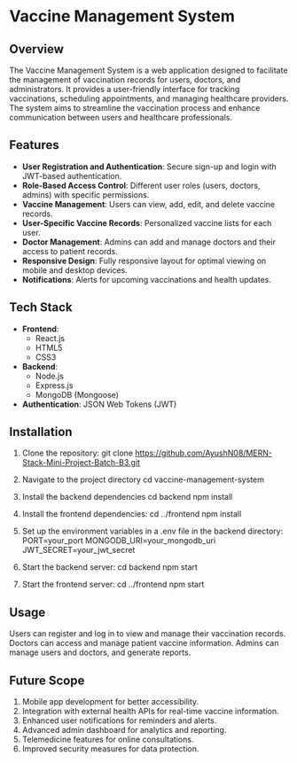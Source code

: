 # Vaccine Management System

## Overview
The Vaccine Management System is a web application designed to facilitate the management of vaccination records for users, doctors, and administrators. It provides a user-friendly interface for tracking vaccinations, scheduling appointments, and managing healthcare providers. The system aims to streamline the vaccination process and enhance communication between users and healthcare professionals.

## Features
- **User Registration and Authentication**: Secure sign-up and login with JWT-based authentication.
- **Role-Based Access Control**: Different user roles (users, doctors, admins) with specific permissions.
- **Vaccine Management**: Users can view, add, edit, and delete vaccine records.
- **User-Specific Vaccine Records**: Personalized vaccine lists for each user.
- **Doctor Management**: Admins can add and manage doctors and their access to patient records.
- **Responsive Design**: Fully responsive layout for optimal viewing on mobile and desktop devices.
- **Notifications**: Alerts for upcoming vaccinations and health updates.

## Tech Stack
- **Frontend**: 
  - React.js
  - HTML5
  - CSS3
- **Backend**: 
  - Node.js
  - Express.js
  - MongoDB (Mongoose)
- **Authentication**: JSON Web Tokens (JWT)

## Installation

1. Clone the repository:
   git clone https://github.com/AyushN08/MERN-Stack-Mini-Project-Batch-B3.git

2. Navigate to the project directory
  cd vaccine-management-system

3. Install the backend dependencies
  cd backend
  npm install

4. Install the frontend dependencies:
  cd ../frontend
  npm install

5. Set up the environment variables in a .env file in the backend directory:
  PORT=your_port
  MONGODB_URI=your_mongodb_uri
  JWT_SECRET=your_jwt_secret

6. Start the backend server:
   cd backend
   npm start

7. Start the frontend server:
   cd ../frontend
   npm start


## Usage
Users can register and log in to view and manage their vaccination records.
Doctors can access and manage patient vaccine information.
Admins can manage users and doctors, and generate reports.

## Future Scope
1. Mobile app development for better accessibility.
2. Integration with external health APIs for real-time vaccine information.
3. Enhanced user notifications for reminders and alerts.
4. Advanced admin dashboard for analytics and reporting.
5. Telemedicine features for online consultations.
6. Improved security measures for data protection.
